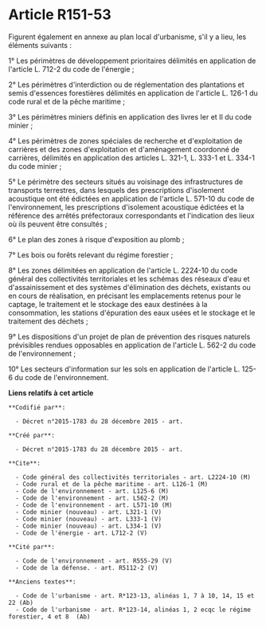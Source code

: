 # Article R151-53

Figurent également en annexe au plan local d'urbanisme, s'il y a lieu, les éléments suivants : 

1° Les périmètres de développement prioritaires délimités en application de l'article L. 712-2 du code de l'énergie ; 

2° Les périmètres d'interdiction ou de réglementation des plantations et semis d'essences forestières délimités en
application de l'article L. 126-1 du code rural et de la pêche maritime ; 

3° Les périmètres miniers définis en application des livres Ier et II du code minier ; 

4° Les périmètres de zones spéciales de recherche et d'exploitation de carrières et des zones d'exploitation et d'aménagement
coordonné de carrières, délimités en application des articles L. 321-1, L. 333-1 et L. 334-1 du code minier ; 

5° Le périmètre des secteurs situés au voisinage des infrastructures de transports terrestres, dans lesquels des
prescriptions d'isolement acoustique ont été édictées en application de l'article L. 571-10 du code de l'environnement, les
prescriptions d'isolement acoustique édictées et la référence des arrêtés préfectoraux correspondants et l'indication des
lieux où ils peuvent être consultés ; 

6° Le plan des zones à risque d'exposition au plomb ; 

7° Les bois ou forêts relevant du régime forestier ; 

8° Les zones délimitées en application de l'article L. 2224-10 du code général des collectivités territoriales et les schémas
des réseaux d'eau et d'assainissement et des systèmes d'élimination des déchets, existants ou en cours de réalisation, en
précisant les emplacements retenus pour le captage, le traitement et le stockage des eaux destinées à la consommation, les
stations d'épuration des eaux usées et le stockage et le traitement des déchets ; 

9° Les dispositions d'un projet de plan de prévention des risques naturels prévisibles rendues opposables en application de
l'article L. 562-2 du code de l'environnement ; 

10° Les secteurs d'information sur les sols en application de l'article L. 125-6 du code de l'environnement.

**Liens relatifs à cet article**

	**Codifié par**:

	  - Décret n°2015-1783 du 28 décembre 2015 - art.

	**Créé par**:

	  - Décret n°2015-1783 du 28 décembre 2015 - art.

	**Cite**:

	  - Code général des collectivités territoriales - art. L2224-10 (M)
	  - Code rural et de la pêche maritime - art. L126-1 (M)
	  - Code de l'environnement - art. L125-6 (M)
	  - Code de l'environnement - art. L562-2 (M)
	  - Code de l'environnement - art. L571-10 (M)
	  - Code minier (nouveau) - art. L321-1 (V)
	  - Code minier (nouveau) - art. L333-1 (V)
	  - Code minier (nouveau) - art. L334-1 (V)
	  - Code de l'énergie - art. L712-2 (V)

	**Cité par**:

	  - Code de l'environnement - art. R555-29 (V)
	  - Code de la défense. - art. R5112-2 (V)

	**Anciens textes**:

	  - Code de l'urbanisme - art. R*123-13, alinéas 1, 7 à 10, 14, 15 et 22 (Ab)
	  - Code de l'urbanisme - art. R*123-14, alinéas 1, 2 ecqc le régime forestier, 4 et 8  (Ab)
